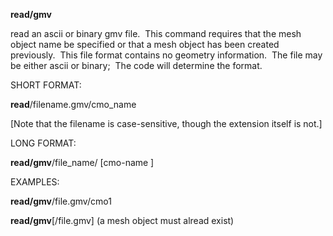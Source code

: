 
 **read/gmv**

  read an ascii or binary gmv file.  This command requires that the
  mesh object name be specified or that a mesh object has been created
  previously.  This file format contains no geometry information.  The
  file may be either ascii or binary;  The code will determine the
  format.

 SHORT FORMAT:

  **read**/filename.gmv/cmo\_name

  

  [Note that the filename is case-sensitive, though the extension
  itself is not.]

 LONG FORMAT:

  **read/gmv**/file\_name/
[cmo-name
]

 EXAMPLES:

  **read/gmv**/file.gmv/cmo1

  **read/gmv**[/file.gmv] 
  (a mesh object must alread exist)
